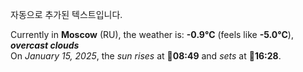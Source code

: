 
자동으로 추가된 텍스트입니다.

<!--START_SECTION:weather:moscow-->
Currently in **Moscow** (RU), the weather is: **-0.9°C** (feels like **-5.0°C**), ***overcast clouds***<br/>
On *January 15, 2025*, the *sun rises* at 🌅**08:49** and *sets* at 🌇**16:28**.
<!--END_SECTION:weather-->
